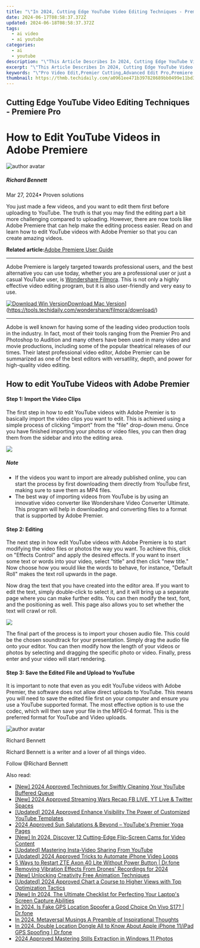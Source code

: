 ```yaml
---
title: "\"In 2024, Cutting Edge YouTube Video Editing Techniques - Premiere Pro\""
date: 2024-06-17T08:58:37.372Z
updated: 2024-06-18T08:58:37.372Z
tags:
  - ai video
  - ai youtube
categories:
  - ai
  - youtube
description: "\"This Article Describes In 2024, Cutting Edge YouTube Video Editing Techniques - Premiere Pro\""
excerpt: "\"This Article Describes In 2024, Cutting Edge YouTube Video Editing Techniques - Premiere Pro\""
keywords: "\"Pro Video Edit,Premier Cutting,Advanced Edit Pro,Premiere Editing,Next-Gen Editing,Tech Edit Tricks,Pro Video Mastery\""
thumbnail: https://thmb.techidaily.com/a0961ee471b397828689bb0499e11bd310468db6e686996103528a8e584f7f95.jpg
---
```


## Cutting Edge YouTube Video Editing Techniques - Premiere Pro

# How to Edit YouTube Videos in Adobe Premiere

![author avatar](https://images.wondershare.com/filmora/article-images/richard-bennett.jpg)

##### Richard Bennett

 Mar 27, 2024• Proven solutions

 You just made a few videos, and you want to edit them first before uploading to YouTube. The truth is that you may find the editing part a bit more challenging compared to uploading. However, there are now tools like Adobe Premiere that can help make the editing process easier. Read on and learn how to edit YouTube videos with Adobe Premier so that you can create amazing videos.

**Related article:**[Adobe Premiere User Guide](https://tools.techidaily.com/wondershare/filmora/download/)

---

 Adobe Premiere is largely targeted towards professional users, and the best alternative you can use today, whether you are a professional user or just a casual YouTube user, is [Wondershare Filmora](https://tools.techidaily.com/wondershare/filmora/download/). This is not only a highly effective video editing program, but it is also user-friendly and very easy to use.

[![Download Win Version](https://images.wondershare.com/filmora/guide/download-btn-win.jpg)](https://tools.techidaily.com/wondershare/filmora/download/)[Download Mac Version](https://images.wondershare.com/filmora/guide/download-btn-mac.jpg)](https://tools.techidaily.com/wondershare/filmora/download/)

---

 Adobe is well known for having some of the leading video production tools in the industry. In fact, most of their tools ranging from the Premier Pro and Photoshop to Audition and many others have been used in many video and movie productions, including some of the popular theatrical releases of our times. Their latest professional video editor, Adobe Premier can be summarized as one of the best editors with versatility, depth, and power for high-quality video editing.

## How to edit YouTube Videos with Adobe Premier

#### Step 1: Import the Video Clips

 The first step in how to edit YouTube videos with Adobe Premier is to basically import the video clips you want to edit. This is achieved using a simple process of clicking "import" from the "file" drop-down menu. Once you have finished importing your photos or video files, you can then drag them from the sidebar and into the editing area.

![](https://images.wondershare.com/filmora/article-images/adobe-premiere-interface.jpg)

##### Note

* If the videos you want to import are already published online, you can start the process by first downloading them directly from YouTube first, making sure to save them as MP4 files.
* The best way of importing videos from YouTube is by using an innovative video converter like Wondershare Video Converter Ultimate. This program will help in downloading and converting files to a format that is supported by Adobe Premier.

#### Step 2: Editing

 The next step in how edit YouTube videos with Adobe Premiere is to start modifying the video files or photos the way you want. To achieve this, click on "Effects Control" and apply the desired effects. If you want to insert some text or words into your video, select "title" and then click "new title." Now choose how you would like the words to behave, for instance, "Default Roll" makes the text roll upwards in the page.

 Now drag the text that you have created into the editor area. If you want to edit the text, simply double-click to select it, and it will bring up a separate page where you can make further edits. You can then modify the text, font, and the positioning as well. This page also allows you to set whether the text will crawl or roll.

![](https://images.wondershare.com/filmora/article-images/add-text-with-premiere-pro-3.jpg)

 The final part of the process is to import your chosen audio file. This could be the chosen soundtrack for your presentation. Simply drag the audio file onto your editor. You can then modify how the length of your videos or photos by selecting and dragging the specific photo or video. Finally, press enter and your video will start rendering.

#### Step 3: Save the Edited File and Upload to YouTube

 It is important to note that even as you edit YouTube videos with Adobe Premier, the software does not allow direct uploads to YouTube. This means you will need to save the edited file first on your computer and ensure you use a YouTube supported format. The most effective option is to use the  codec, which will then save your file in the MPEG-4 format. This is the preferred format for YouTube and Video uploads.

![author avatar](https://images.wondershare.com/filmora/article-images/richard-bennett.jpg)

Richard Bennett

Richard Bennett is a writer and a lover of all things video.

Follow @Richard Bennett


<ins class="adsbygoogle"
     style="display:block"
     data-ad-format="autorelaxed"
     data-ad-client="ca-pub-7571918770474297"
     data-ad-slot="1223367746"></ins>



<ins class="adsbygoogle"
     style="display:block"
     data-ad-client="ca-pub-7571918770474297"
     data-ad-slot="8358498916"
     data-ad-format="auto"
     data-full-width-responsive="true"></ins>

<span class="atpl-alsoreadstyle">Also read:</span>
<div><ul>
<li><a href="https://youtube-data.techidaily.com/024-approved-techniques-for-swiftly-cleaning-your-youtube-buffered-queue/"><u>[New] 2024 Approved  Techniques for Swiftly Cleaning Your YouTube Buffered Queue</u></a></li>
<li><a href="https://youtube-data.techidaily.com/024-approved-streaming-wars-recap-fb-live-yt-live-and-twitter-spaces/"><u>[New] 2024 Approved  Streaming Wars Recap  FB LIVE, YT Live & Twitter Spaces</u></a></li>
<li><a href="https://youtube-data.techidaily.com/ed-2024-approved-enhance-visibility-the-power-of-customized-youtube-templates/"><u>[Updated] 2024 Approved  Enhance Visibility  The Power of Customized YouTube Templates</u></a></li>
<li><a href="https://youtube-data.techidaily.com/approved-sun-salutations-and-beyond-youtubes-premier-yoga-pages/"><u>2024 Approved  Sun Salutations & Beyond – YouTube's Premier Yoga Pages</u></a></li>
<li><a href="https://youtube-data.techidaily.com/n-2024-discover-12-cutting-edge-flip-screen-cams-for-video-content/"><u>[New] In 2024, Discover 12 Cutting-Edge Flip-Screen Cams for Video Content</u></a></li>
<li><a href="https://youtube-data.techidaily.com/ed-mastering-insta-video-sharing-from-youtube/"><u>[Updated] Mastering Insta-Video Sharing From YouTube</u></a></li>
<li><a href="https://youtube-data.techidaily.com/ed-2024-approved-tricks-to-automate-iphone-video-loops/"><u>[Updated] 2024 Approved  Tricks to Automate iPhone Video Loops</u></a></li>
<li><a href="https://phone-solutions.techidaily.com/5-ways-to-restart-zte-axon-40-lite-without-power-button-drfone-by-drfone-reset-android-reset-android/"><u>5 Ways to Restart ZTE Axon 40 Lite Without Power Button | Dr.fone</u></a></li>
<li><a href="https://some-guidance.techidaily.com/removing-vibration-effects-from-drones-recordings-for-2024/"><u>Removing Vibration Effects From Drones' Recordings for 2024</u></a></li>
<li><a href="https://some-approaches.techidaily.com/new-unlocking-creativity-free-animation-techniques/"><u>[New] Unlocking Creativity  Free Animation Techniques</u></a></li>
<li><a href="https://facebook-video-share.techidaily.com/updated-2024-approved-chart-a-course-to-higher-views-with-top-optimization-tactics/"><u>[Updated] 2024 Approved  Chart a Course to Higher Views with Top Optimization Tactics</u></a></li>
<li><a href="https://on-screen-recording.techidaily.com/new-in-2024-the-ultimate-checklist-for-perfecting-your-laptops-screen-capture-abilities/"><u>[New] In 2024, The Ultimate Checklist for Perfecting Your Laptop's Screen Capture Abilities</u></a></li>
<li><a href="https://phone-solutions.techidaily.com/in-2024-is-fake-gps-location-spoofer-a-good-choice-on-vivo-s17-drfone-by-drfone-virtual-android/"><u>In 2024, Is Fake GPS Location Spoofer a Good Choice On Vivo S17? | Dr.fone</u></a></li>
<li><a href="https://extra-guidance.techidaily.com/in-2024-metaversal-musings-a-preamble-of-inspirational-thoughts/"><u>In 2024, Metaversal Musings  A Preamble of Inspirational Thoughts</u></a></li>
<li><a href="https://iphone-location.techidaily.com/in-2024-double-location-dongle-all-to-know-about-apple-iphone-11ipad-gps-spoofing-drfone-by-drfone-virtual-ios/"><u>In 2024, Double Location Dongle All to Know About Apple iPhone 11/iPad GPS Spoofing | Dr.fone</u></a></li>
<li><a href="https://extra-support.techidaily.com/2024-approved-mastering-stills-extraction-in-windows-11-photos/"><u>2024 Approved  Mastering Stills Extraction in Windows 11 Photos</u></a></li>
</ul></div>
